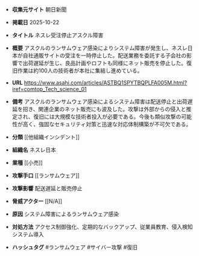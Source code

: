 - **収集元サイト**
朝日新聞

- **掲載日**
2025-10-22

- **タイトル**
ネスレ受注停止アスクル障害

- **概要**
アスクルのランサムウェア感染によりシステム障害が発生し、ネスレ日本が自社通販サイトの受注を一時停止した。配送業務を委託する子会社の影響で出荷遅延が生じ、良品計画やロフトも同様にネット販売を停止した。復旧作業は約100人の技術者が本社に集結し進めている。

- **URL**
https://www.asahi.com/articles/ASTBQ1SPYTBQPLFA005M.html?iref=comtop_Tech_science_01

- **備考**
アスクルのランサムウェア感染によるシステム障害は配送停止と出荷遅延を招き、関連企業のネット販売にも波及した。攻撃は外部からの侵入と推定され、復旧には大規模な技術者投入が必要である。今後も類似攻撃の可能性が高く、強固なセキュリティ対策と迅速な対応体制構築が不可欠である。

- **分類**
[[他組織インシデント]]

- **組織名**
ネスレ日本

- **業種**
[[小売]]

- **攻撃手口**
[[ランサムウェア]]

- **攻撃影響**
配送遅延と販売停止

- **脅威アクター**
[[N/A]]

- **原因**
システム障害によるランサムウェア感染

- **対処方法**
アクセス制御強化、定期的なバックアップ、従業員教育、侵入検知システム導入

- **ハッシュタグ**
#ランサムウェア #サイバー攻撃 #復旧
